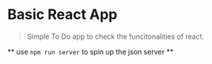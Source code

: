 # Basic React App

> Simple To Do app to check the funcitonalities of react.

** use `npm run server` to spin up the json server **
